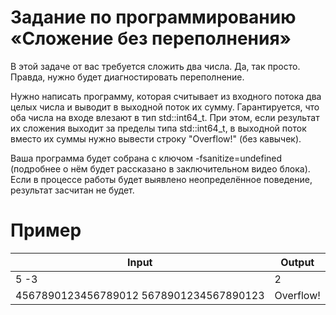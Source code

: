 # Задание по программированию «Сложение без переполнения»

В этой задаче от вас требуется сложить два числа. Да, так просто. Правда, нужно будет диагностировать переполнение.

Нужно написать программу, которая считывает из входного потока два целых числа и выводит в выходной поток их сумму. Гарантируется, что оба числа на входе влезают в тип std::int64_t. При этом, если результат их сложения выходит за пределы типа std::int64_t, в выходной поток вместо их суммы нужно вывести строку "Overflow!" (без кавычек).

Ваша программа будет собрана с ключом -fsanitize=undefined (подробнее о нём будет рассказано в заключительном видео блока). Если в процессе работы будет выявлено неопределённое поведение, результат засчитан не будет.

# Пример #

**Input** | **Output**
--- | --- 
5 -3 | 2
4567890123456789012 5678901234567890123 | Overflow!
